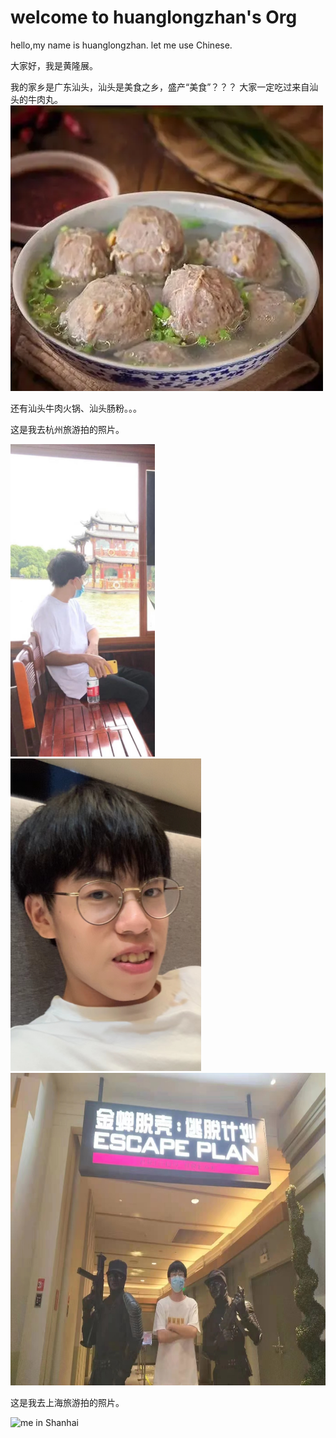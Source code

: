 # welcome to huanglongzhan's Org

hello,my name is huanglongzhan.
let me use Chinese.

大家好，我是黄隆展。

我的家乡是广东汕头，汕头是美食之乡，盛产“美食”？？？
大家一定吃过来自汕头的牛肉丸。
<img src="assets/beefball.jpg" alt="汕头牛肉丸" />

还有汕头牛肉火锅、汕头肠粉。。。

这是我去杭州旅游拍的照片。


<img src="assets/pic1.jpg" alt="me in Hangzhou" height="500px"/>
<img src="assets/pic2.jpg" alt="me in Hangzhou" height="500px"/>
<img src="assets/pic3.jpg" alt="me in Hangzhou" height="500px"/>


这是我去上海旅游拍的照片。

<img src="assets/shanhai.png" alt="me in Shanhai" height="500px" />
